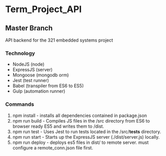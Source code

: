 # Term_Project_API

## Master Branch

API backend for the 321 embedded systems project

### Technology

* NodeJS (node)
* ExpressJS (server)
* Mongoose (mongodb orm)
* Jest (test runner)
* Babel (transpiler from ES6 to ES5)
* Gulp (automation runner)

### Commands

1. npm install - installs all dependencies contained in package.json
2. npm run build - Compiles JS files in the /src directory from ES6 to browser ready ES5 and writes them to /dist.
3. npm run test - Uses Jest to run tests located in the /src/__tests__ directory.
4. npm run start - Starts up the ExpressJS server (./dist/server.js) locally.
5. npm run deploy - deploys es5 files in dist/ to remote server. must configure a remote_conn.json file first.


